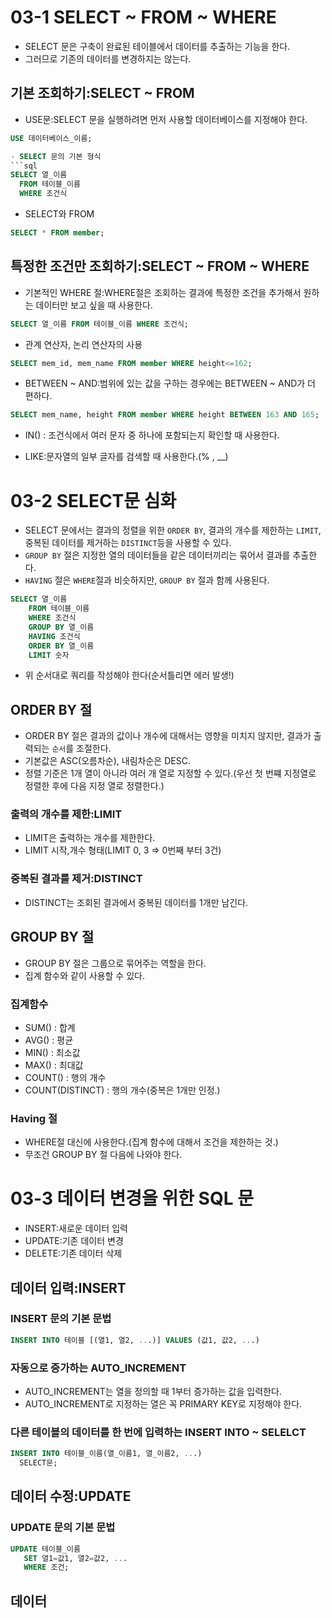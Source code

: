 # 03-1 SELECT ~ FROM ~ WHERE
- SELECT 문은 구축이 완료된 테이블에서 데이터를 추출하는 기능을 한다.
- 그러므로 기존의 데이터를 변경하지는 않는다.

## 기본 조회하기:SELECT ~ FROM
- USE문:SELECT 문을 실행하려면 먼저 사용할 데이터베이스를 지정해야 한다.
```sql
USE 데이터베이스_이름;

- SELECT 문의 기본 형식
```sql
SELECT 열_이름
  FROM 테이블_이름
  WHERE 조건식
```
- SELECT와 FROM
```sql
SELECT * FROM member;
```

## 특정한 조건만 조회하기:SELECT ~ FROM ~ WHERE
- 기본적인 WHERE 절:WHERE절은 조회하는 결과에 특정한 조건을 추가해서 원하는 데이터만 보고 싶을 때 사용한다.
```sql
SELECT 열_이름 FROM 테이블_이름 WHERE 조건식;
```
- 관계 연산자, 논리 연산자의 사용
```sql
SELECT mem_id, mem_name FROM member WHERE height<=162;
```
- BETWEEN ~ AND:범위에 있는 값을 구하는 경우에는 BETWEEN ~ AND가 더 편하다.
```sql
SELECT mem_name, height FROM member WHERE height BETWEEN 163 AND 165;
```
- IN() : 조건식에서 여러 문자 중 하나에 포함되는지 확인할 때 사용한다.

- LIKE:문자열의 일부 글자를 검색할 때 사용한다.(% , __)

# 03-2 SELECT문 심화
- SELECT 문에서는 결과의 정렬을 위한 `ORDER BY`, 결과의 개수를 제한하는 `LIMIT`, 중복된 데이터를 제거하는 `DISTINCT`등을 사용할 수 있다.
- `GROUP BY` 절은 지정한 열의 데이터들을 같은 데이터끼리는 묶어서 결과를 추출한다.
- `HAVING` 절은 `WHERE`절과 비슷하지만, `GROUP BY` 절과 함께 사용된다.
```sql
SELECT 열_이름
    FROM 테이블_이름
    WHERE 조건식
    GROUP BY 열_이름
    HAVING 조건식
    ORDER BY 열_이름
    LIMIT 숫자
```
- 위 순서대로 쿼리를 작성해야 한다(순서틀리면 에러 발생!)

## ORDER BY 절
- ORDER BY 절은 결과의 값이나 개수에 대해서는 영향을 미치지 않지만, 결과가 출력되는 `순서`를 조절한다.
- 기본값은 ASC(오름차순), 내림차순은 DESC.
- 정렬 기준은 1개 열이 아니라 여러 개 열로 지정할 수 있다.(우선 첫 번쨰 지정열로 정렬한 후에 다음 지정 열로 정렬한다.)
### 출력의 개수를 제한:LIMIT
- LIMIT은 출력하는 개수를 제한한다.
- LIMIT 시작,개수 형태(LIMIT 0, 3 => 0번째 부터 3건)
### 중복된 결과를 제거:DISTINCT
- DISTINCT는 조회된 결과에서 중복된 데이터를 1개만 남긴다.

## GROUP BY 절
- GROUP BY 절은 그룹으로 묶어주는 역할을 한다.
- 집계 함수와 같이 사용할 수 있다.
### 집계함수
- SUM() : 합계
- AVG() : 평균
- MIN() : 최소값
- MAX() : 최대값
- COUNT() : 행의 개수
- COUNT(DISTINCT) : 행의 개수(중복은 1개만 인정.)
### Having 절
- WHERE절 대신에 사용한다.(집계 함수에 대해서 조건을 제한하는 것.)
- 무조건 GROUP BY 절 다음에 나와야 한다.

# 03-3 데이터 변경을 위한 SQL 문
- INSERT:새로운 데이터 입력
- UPDATE:기존 데이터 변경
- DELETE:기존 데이터 삭제
## 데이터 입력:INSERT
### INSERT 문의 기본 문법
```sql
INSERT INTO 테이블 [(열1, 열2, ...)] VALUES (값1, 값2, ...)
```
### 자동으로 증가하는 AUTO_INCREMENT
- AUTO_INCREMENT는 열을 정의할 때 1부터 증가하는 값을 입력한다.
- AUTO_INCREMENT로 지정하는 열은 꼭 PRIMARY KEY로 지정해야 한다.
### 다른 테이블의 데이터를 한 번에 입력하는 INSERT INTO ~ SELELCT
```sql
INSERT INTO 테이블_이름(열_이름1, 열_이름2, ...)
  SELECT문;
```

## 데이터 수정:UPDATE
### UPDATE 문의 기본 문법
```sql
UPDATE 테이블_이름
   SET 열1=값1, 열2=값2, ...
   WHERE 조건;
```

## 데이터 
    
